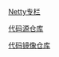 [Netty专栏](https://blog.csdn.net/hotonyhui/category_12009990.html)

[代码源仓库](https://github.com/GreyZeng/hello-netty)

[代码镜像仓库](https://gitcode.net/hotonyhui/hello-netty)